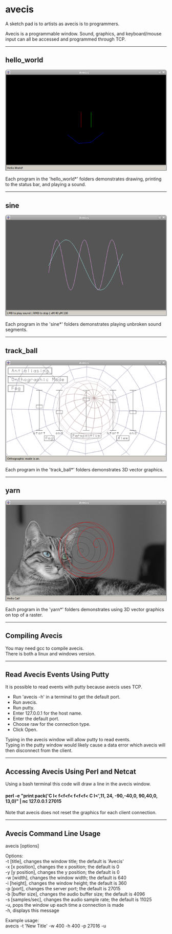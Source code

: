 # avecis

A sketch pad is to artists as avecis is to programmers.

Avecis is a programmable window. Sound, graphics, and keyboard/mouse input can all be accessed and programmed through TCP.

___

## hello_world

![](pics/hello_world.png)

Each program in the 'hello_world*' folders demonstrates drawing, printing to the status bar, and playing a sound.

___

## sine

![](pics/sine.png)

Each program in the 'sine*' folders demonstrates playing unbroken sound segments.

___

## track_ball

![](pics/track_ball.png)

Each program in the 'track_ball*' folders demonstrates 3D vector graphics.

___

## yarn

![](pics/yarn.png)

Each program in the 'yarn*' folders demonstrates using 3D vector graphics on top of a raster.

___

## Compiling Avecis

You may need gcc to compile avecis.  
There is both a linux and windows version.

___

## Read Avecis Events Using Putty

It is possible to read events with putty because avecis uses TCP.  

* Run 'avecis -h' in a terminal to get the default port.  
* Run avecis.  
* Run putty.  
* Enter 127.0.0.1 for the host name.  
* Enter the default port.  
* Choose raw for the connection type.  
* Click Open.  

Typing in the avecis window will allow putty to read events.  
Typing in the putty window would likely cause a data error which avecis will then disconnect from the client.  

___

## Accessing Avecis Using Perl and Netcat

Using a bash terminal this code will draw a line in the avecis window.  

#### perl -e "print pack('C I< f<f<f< f<f<f< C I<',11, 24, -90,-40,0, 90,40,0, 13,0)" | nc 127.0.0.1 27015

Note that avecis does not reset the graphics for each client connection.  

___

## Avecis Command Line Usage

avecis [options]  
  
Options:  
-t [title], changes the window title; the default is 'Avecis'  
-x [x position], changes the x position; the default is 0  
-y [y position], changes the y position; the default is 0  
-w [width], changes the window width; the default is 640  
-i [height], changes the window height; the default is 360  
-p [port], changes the server port; the default is 27015  
-b [buffer size], changes the audio buffer size; the default is 4096  
-s [samples/sec], changes the audio sample rate; the default is 11025  
-u, pops the window up each time a connection is made  
-h, displays this message  
  
Example usage:  
avecis -t 'New Title' -w 400 -h 400 -p 27016 -u  
